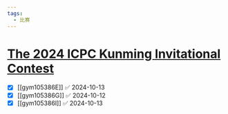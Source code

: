 ```yaml
---
tags:
  - 比赛
---
```

# [The 2024 ICPC Kunming Invitational Contest](https://codeforces.com/gym/105386)

- [x] [[gym105386E]] ✅ 2024-10-13
- [x] [[gym105386G]] ✅ 2024-10-12
- [x] [[gym105386I]] ✅ 2024-10-13
